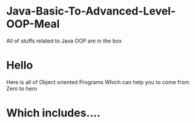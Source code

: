# Java-Basic-To-Advanced-Level-OOP-Meal
All of stuffs related to Java OOP are in the box


# Hello
Here is all of Object oriented Programs 
Which can help you to come from Zero to hero

# Which includes.... 
